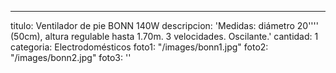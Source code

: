 ---
titulo: Ventilador de pie BONN 140W
descripcion: 'Medidas: diámetro 20'''' (50cm), altura regulable hasta 1.70m. 3 velocidades.
  Oscilante.'
cantidad: 1
categoria: Electrodomésticos
foto1: "/images/bonn1.jpg"
foto2: "/images/bonn2.jpg"
foto3: ''
